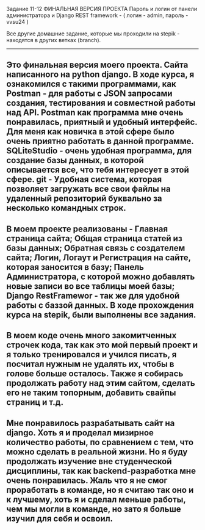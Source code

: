 Задание 11-12 ФИНАЛЬНАЯ ВЕРСИЯ ПРОЕКТА
Пароль и логин от панели администратора и Django REST framework - ( логин - admin, пароль - vvsu24 )

Все другие домашние задание, которые мы проходили на stepik - находятся в других ветках (branch).


---------------------------------------
Это финальная версия моего проекта. Сайта написанного на python django.
В ходе курса, я ознакомился с такими программами, как Postman - для работы с JSON запросами создания, тестирования и совместной работы над API. Postman как программа мне очень понравилась, приятный и удобный интерфейс. Для меня как новичка в этой сфере было очень приятно работать в данной программе.
SQLiteStudio - очень удобная программа, для создание базы данных, в которой описывается все, что тебя интересует в этой сфере.
git - Удобная система, которая позволяет загружать все свои файлы на удаленный репозиторий буквально за несколько командных строк.
------------------
В моем проекте реализованы - Главная страница сайта; Общая страница статей из базы данных; Обратная связь с создателем сайта; Логин, Логаут и Регистрация на сайте, которая заносится в базу; Панель Администратора, с которой можно добавлять новые записи во все таблицы моей базы; Django RestFramewor - так же для удобной работы с баззой данных.
В ходе прохождения курса на stepik, были выполнены все задания. 
------------------------
В моем коде очень много закомитченных строчек кода, так как это мой первый проект и я только тренировался и учился писать, я посчитал нужным не удалять их, чтобы в голове больше осталось. Также я собирась продолжать работу над этим сайтом, сделать его не таким топорным, добавить свайпы страниц и т.д.
-----------------------------
Мне понравилось разрабатывать сайт на django. Хоть я и проделал мизирное количество работы, по сравнением с тем, что можно сделать в реальной жизни. Но я буду продолжать изучение вне студенческой дисциплины, так как backend-разработка мне очень понравилась.
Жаль что я не смог проработать в команде, но я считаю так оно и к лучшему, хоть я и сделал меньше работы, чем мы могли в команде, но зато я больше изучил для себя и освоил.
---------------------------------------
